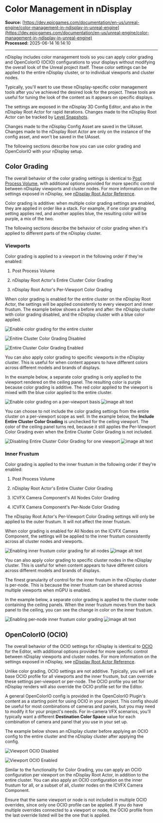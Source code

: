 # Color Management in nDisplay

**Source:** [https://dev.epicgames.com/documentation/en-us/unreal-engine/color-management-in-ndisplay-in-unreal-engine](https://dev.epicgames.com/documentation/en-us/unreal-engine/color-management-in-ndisplay-in-unreal-engine)  
**Processed:** 2025-06-14 16:14:10

---

nDisplay includes color management tools so you can apply color grading and OpenColorIO (OCIO) configurations to your displays without modifying the overall look of the Unreal project itself. These color settings can be applied to the entire nDisplay cluster, or to individual viewports and cluster nodes.

Typically, you'll want to use these nDisplay-specific color management tools after you've achieved the desired look for the project. These tools are useful for tuning the look of the content as it appears on specific displays.

The settings are exposed in the nDisplay 3D Config Editor, and also in the nDisplay Root Actor for rapid iterations. Changes made to the nDisplay Root Actor can be tracked by [Level Snapshots](/documentation/en-us/unreal-engine/level-snapshots-in-unreal-engine).

Changes made to the nDisplay Config Asset are saved in the UAsset. Changes made to the nDisplay Root Actor are only on the instance of the config asset, and won't be saved in the UAsset.

The following sections describe how you can use color grading and OpenColorIO with your nDisplay setup.

## Color Grading

The overall behavior of the color grading settings is identical to [Post Process Volume](/documentation/en-us/unreal-engine/color-grading-and-the-filmic-tonemapper-in-unreal-engine#colorcorrection), with additional options provided for more specific control between nDisplay viewports and cluster nodes. For more information on the settings exposed in nDisplay, see [nDisplay Root Actor Reference](/documentation/en-us/unreal-engine/ndisplay-root-actor-reference-for-unreal-engine).

Color grading is additive: when multiple color grading settings are enabled, they are applied in order like a stack. For example, if one color grading setting applies red, and another applies blue, the resulting color will be purple, a mix of the two.

The following sections describe the behavior of color grading when it's applied to different parts of the nDisplay cluster.

### Viewports

Color grading is applied to a viewport in the following order if they're enabled:

1.  Post Process Volume
    
2.  nDisplay Root Actor's Entire Cluster Color Grading
    
3.  nDisplay Root Actor's Per-Viewport Color Grading
    

When color grading is enabled for the entire cluster on the nDisplay Root Actor, the settings will be applied consistently to every viewport and inner frustum. The example below shows a before and after: the nDisplay cluster with color grading disabled, and the nDisplay cluster with a blue color applied.

![Enable color grading for the entire cluster](https://d1iv7db44yhgxn.cloudfront.net/documentation/images/4d710b46-44d9-4c70-8d0e-37a503edd0bf/01-entire-cluster.png)

![Enitire Cluster Color Grading Disabled](https://d1iv7db44yhgxn.cloudfront.net/documentation/images/9e46cf4e-9015-44ec-8a50-e8091ac49794/image_1.png)

![Entire Cluster Color Grading Enabled](https://d1iv7db44yhgxn.cloudfront.net/documentation/images/48be3c3e-89cf-4f9d-b666-02f0a3a085a1/image_2.png)

You can also apply color grading to specific viewports in the nDisplay cluster. This is useful for when content appears to have different colors across different models and brands of displays.

In the example below, a separate color grading is only applied to the viewport rendered on the ceiling panel. The resulting color is purple because color grading is additive. The red color applied to the viewport is mixed with the blue color applied to the entire cluster.

![Enable color grading on a per-viewport basis](https://d1iv7db44yhgxn.cloudfront.net/documentation/images/7153f20c-09ff-4198-8946-642b4f5cf9de/02-viewport-color-grading.png) ![image alt text](https://d1iv7db44yhgxn.cloudfront.net/documentation/images/2c455edd-4565-4c6f-818c-42e5b6c0176b/image_4.png)

You can choose to not include the color grading settings from the entire cluster on a per-viewport scope as well. In the example below, the **Include Entire Cluster Color Grading** is unchecked for the ceiling viewport. The color of the ceiling panel turns red, because it still applies the Per-Viewport Color Grading even when the Entire Cluster Color Grading is not included.

![Disabling Entire Cluster Color Grading for one viewport](https://d1iv7db44yhgxn.cloudfront.net/documentation/images/f6e8f0c5-87b6-41a9-9495-1f63347ed203/03-include-entire-cluster.png) ![image alt text](https://d1iv7db44yhgxn.cloudfront.net/documentation/images/259215a7-c1b1-4869-803e-9a0d0e15af68/image_6.png)

### Inner Frustum

Color grading is applied to the inner frustum in the following order if they're enabled:

1.  Post Process Volume
    
2.  nDisplay Root Actor's Entire Cluster Color Grading
    
3.  ICVFX Camera Component's All Nodes Color Grading
    
4.  ICVFX Camera Component's Per-Node Color Grading
    

The nDisplay Root Actor's Per-Viewport Color Grading settings will only be applied to the outer frustum. It will not affect the inner frustum.

When color grading is enabled for All Nodes on the ICVFX Camera Component, the settings will be applied to the inner frustum consistently across all cluster nodes and viewports.

![Enabling inner frustum color grading for all nodes](https://d1iv7db44yhgxn.cloudfront.net/documentation/images/efccf666-55ef-4f8f-9543-43f5d3f52506/04-enable-all-nodes.png) ![image alt text](https://d1iv7db44yhgxn.cloudfront.net/documentation/images/3acaf795-0b4c-4c86-8e77-0d4c8a675352/image_8.png)

You can also apply color grading to specific cluster nodes in the nDisplay cluster. This is useful for when content appears to have different colors across different models and brands of displays.

The finest granularity of control for the inner frustum in the nDisplay cluster is per-node. This is because the inner frustum can be shared across multiple viewports when mGPU is enabled.

In the example below, a separate color grading is applied to the cluster node containing the ceiling panels. When the inner frustum moves from the back panel to the ceiling, you can see the change in color on the inner frustum.

![Enabling per-node inner frustum color grading](https://d1iv7db44yhgxn.cloudfront.net/documentation/images/a5473ab3-e4e6-4ca6-a521-7c72f068e73a/05-apply-color-grading.png) ![image alt text](https://d1iv7db44yhgxn.cloudfront.net/documentation/images/abd4431f-0902-46f7-a85a-b012a4b4234a/image_10.png)

## OpenColorIO (OCIO)

The overall behavior of the OCIO settings for nDisplay is identical to [OCIO](/documentation/en-us/unreal-engine/color-management-with-opencolorio-in-unreal-engine) for the Editor, with additional options provided for more specific control between nDisplay viewports and cluster nodes. For more information on the settings exposed in nDisplay, see [nDisplay Root Actor Reference](/documentation/en-us/unreal-engine/ndisplay-root-actor-reference-for-unreal-engine).

Unlike color grading, OCIO settings are not additive. Typically, you will set a base OCIO profile for all viewports and the inner frustum, but can override these settings per-viewport or per-node. The OCIO profile you set for nDisplay renders will also override the OCIO profile set for the Editor.

A general OpenColorIO config is provided in the OpenColorIO Plugin's content as a starting point for using OCIO in your project. This config should be useful for most combinations of cameras and panels, but you may need to modify it for your project's needs. For in-camera VFX scenarios, you'll typically want a different **Destination Color Space** value for each combination of camera and panel that you use in your set up.

The example below shows an nDisplay cluster before applying an OCIO config to the entire cluster and the nDisplay cluster after applying the config.

![Viewport OCIO Disabled](https://d1iv7db44yhgxn.cloudfront.net/documentation/images/b14a52a1-b2c5-4b83-807b-03d49e7f60c5/image_11.png)

![Viewport OCIO Enabled](https://d1iv7db44yhgxn.cloudfront.net/documentation/images/683e069d-1abc-4e7f-b5c0-d9f538a2499c/image_12.png)

Similar to the functionality for Color Grading, you can apply an OCIO configuration per viewport on the nDisplay Root Actor, in addition to the entire cluster. You can also apply an OCIO configuration on the inner frustum for all, or a subset of all, cluster nodes on the ICVFX Camera Component.

Ensure that the same viewport or node is not included in multiple OCIO overrides, since only one OCIO profile can be applied. If you do have multiple overrides connected to a viewport or node, the OCIO profile from the last override listed will be the one that is applied.